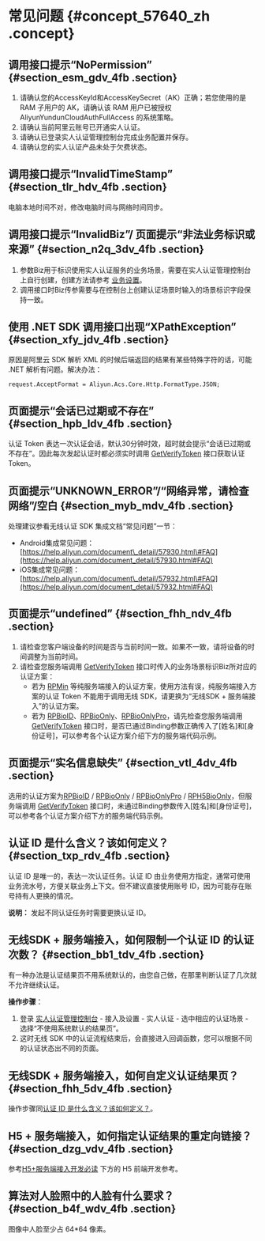 # 常见问题 {#concept_57640_zh .concept}

## 调用接口提示“NoPermission” {#section_esm_gdv_4fb .section}

1.  请确认您的AccessKeyId和AccessKeySecret（AK）正确；若您使用的是 RAM 子用户的 AK，请确认该 RAM 用户已被授权 AliyunYundunCloudAuthFullAccess 的系统策略。
2.  请确认当前阿里云账号已开通实人认证。
3.  请确认已登录实人认证管理控制台完成业务配置并保存。
4.  请确认您的实人认证产品未处于欠费状态。

## 调用接口提示“InvalidTimeStamp” {#section_tlr_hdv_4fb .section}

电脑本地时间不对，修改电脑时间与网络时间同步。

## 调用接口提示“InvalidBiz”/ 页面提示“非法业务标识或来源” {#section_n2q_3dv_4fb .section}

1.  参数Biz用于标识使用实人认证服务的业务场景，需要在实人认证管理控制台上自行创建，创建方法请参考 [业务设置](https://help.aliyun.com/document_detail/59975.html)。
2.  调用接口时Biz传参需要与在控制台上创建认证场景时输入的场景标识字段保持一致。

## 使用 .NET SDK 调用接口出现“XPathException” {#section_xfy_jdv_4fb .section}

原因是阿里云 SDK 解析 XML 的时候后端返回的结果有某些特殊字符的话，可能 .NET 解析有问题。解决办法：

```
request.AcceptFormat = Aliyun.Acs.Core.Http.FormatType.JSON;
```

## 页面提示“会话已过期或不存在” {#section_hpb_ldv_4fb .section}

认证 Token 表达一次认证会话，默认30分钟时效，超时就会提示“会话已过期或不存在”。因此每次发起认证时都必须实时调用 [GetVerifyToken](https://help.aliyun.com/document_detail/57050.html) 接口获取认证 Token。

## 页面提示“UNKNOWN\_ERROR”/“网络异常，请检查网络”/空白 {#section_myb_mdv_4fb .section}

处理建议参看无线认证 SDK 集成文档“常见问题”一节：

-   Android集成常见问题：[https://help.aliyun.com/document\_detail/57930.html\#FAQ](https://help.aliyun.com/document_detail/57930.html#FAQ)
-   iOS集成常见问题：[https://help.aliyun.com/document\_detail/57932.html\#FAQ](https://help.aliyun.com/document_detail/57932.html#FAQ)

## 页面提示“undefined” {#section_fhh_ndv_4fb .section}

1.  请检查您客户端设备的时间是否与当前时间一致。如果不一致，请将设备的时间调整为当前时间。
2.  请检查您服务端调用 [GetVerifyToken](https://help.aliyun.com/document_detail/57050.html) 接口时传入的业务场景标识Biz所对应的认证方案：
    -   若为 [RPMin](https://help.aliyun.com/document_detail/61362.html#RPMin) 等纯服务端接入的认证方案，使用方法有误，纯服务端接入方案的认证 Token 不能用于调用无线 SDK，请更换为“无线SDK + 服务端接入”的认证方案。
    -   若为 [RPBioID](https://help.aliyun.com/document_detail/61362.html#RPBioID)、[RPBioOnly](https://help.aliyun.com/document_detail/61362.html#RPBioOnly)、[RPBioOnlyPro](https://help.aliyun.com/document_detail/61362.html#RPBioOnlyPro)，请先检查您服务端调用 [GetVerifyToken](https://help.aliyun.com/document_detail/57050.html) 接口时，是否已通过Binding参数正确传入了\[姓名\]和\[身份证号\]，可以参考各个认证方案介绍下方的服务端代码示例。

## 页面提示“实名信息缺失” {#section_vtl_4dv_4fb .section}

选用的认证方案为[RPBioID](https://help.aliyun.com/document_detail/61362.html#RPBioID) / [RPBioOnly](https://help.aliyun.com/document_detail/61362.html#RPBioOnly) / [RPBioOnlyPro](https://help.aliyun.com/document_detail/61362.html#RPBioOnlyPro) / [RPH5BioOnly](https://help.aliyun.com/document_detail/61362.html#RPH5BioOnly)，但服务端调用 [GetVerifyToken](https://help.aliyun.com/document_detail/57050.html) 接口时，未通过Binding参数传入\[姓名\]和\[身份证号\]，可以参考各个认证方案介绍下方的服务端代码示例。

## 认证 ID 是什么含义？该如何定义？ {#section_txp_rdv_4fb .section}

认证 ID 是唯一的，表达一次认证任务。认证 ID 由业务使用方指定，通常可使用业务流水号，方便关联业务上下文。但不建议直接使用账号 ID，因为可能存在账号持有人更换的情况。

**说明：** 发起不同认证任务时需要更换认证 ID。

## 无线SDK + 服务端接入，如何限制一个认证 ID 的认证次数？ {#section_bb1_tdv_4fb .section}

有一种办法是认证结果页不用系统默认的，由您自己做，在那里判断认证了几次就不允许继续认证。

**操作步骤**：

1.  登录 [实人认证管理控制台](https://yundun.console.aliyun.com/?p=cloudauth) - 接入及设置 - 实人认证 - 选中相应的认证场景 - 选择“不使用系统默认的结果页”。
2.  这时无线 SDK 中的认证流程结束后，会直接进入回调函数，您可以根据不同的认证状态出不同的页面。

## 无线SDK + 服务端接入，如何自定义认证结果页？ {#section_fhh_5dv_4fb .section}

操作步骤同[认证 ID 是什么含义？该如何定义？](#)。

## H5 + 服务端接入，如何指定认证结果的重定向链接？ {#section_dzg_vdv_4fb .section}

参考[H5+服务端接入开发必读](https://help.aliyun.com/document_detail/58644.html#H5Server) 下方的 H5 前端开发参考。

## 算法对人脸照中的人脸有什么要求？ {#section_b4f_wdv_4fb .section}

图像中人脸至少占 64\*64 像素。

